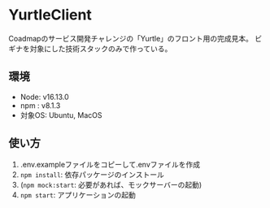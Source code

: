 # YurtleClient

Coadmapのサービス開発チャレンジの「Yurtle」のフロント用の完成見本。
ビギナを対象にした技術スタックのみで作っている。

## 環境
* Node: v16.13.0
* npm : v8.1.3
* 対象OS: Ubuntu, MacOS

## 使い方
1. .env.exampleファイルをコピーして.envファイルを作成
2. `npm install`: 依存パッケージのインストール
3. (`npm mock:start`: 必要があれば、モックサーバーの起動)
4. `npm start`: アプリケーションの起動
